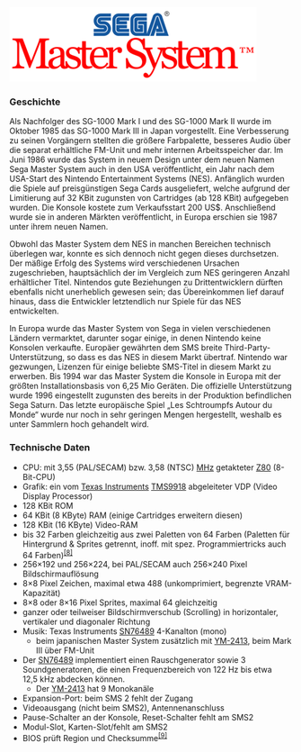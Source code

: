 ![Screenshot](Docs/Sega-master-system-logo.png)


<h3>Geschichte</h3>

Als Nachfolger des SG-1000 Mark I und des SG-1000 Mark II wurde im Oktober 1985 das SG-1000 Mark III in Japan vorgestellt. Eine Verbesserung zu seinen Vorgängern stellten die größere Farbpalette, besseres Audio über die separat erhältliche FM-Unit und mehr internen Arbeitsspeicher dar. Im Juni 1986 wurde das System in neuem Design unter dem neuen Namen Sega Master System auch in den USA veröffentlicht, ein Jahr nach dem USA-Start des Nintendo Entertainment Systems (NES). Anfänglich wurden die Spiele auf preisgünstigen Sega Cards ausgeliefert, welche aufgrund der Limitierung auf 32 KBit zugunsten von Cartridges (ab 128 KBit) aufgegeben wurden. Die Konsole kostete zum Verkaufsstart 200 US$. Anschließend wurde sie in anderen Märkten veröffentlicht, in Europa erschien sie 1987 unter ihrem neuen Namen.

Obwohl das Master System dem NES in manchen Bereichen technisch überlegen war, konnte es sich dennoch nicht gegen dieses durchsetzen. Der mäßige Erfolg des Systems wird verschiedenen Ursachen zugeschrieben, hauptsächlich der im Vergleich zum NES geringeren Anzahl erhältlicher Titel. Nintendos gute Beziehungen zu Drittentwicklern dürften ebenfalls nicht unerheblich gewesen sein; das Übereinkommen lief darauf hinaus, dass die Entwickler letztendlich nur Spiele für das NES entwickelten. 

In Europa wurde das Master System von Sega in vielen verschiedenen Ländern vermarktet, darunter sogar einige, in denen Nintendo keine Konsolen verkaufte. Europäer gewährten dem SMS breite Third-Party-Unterstützung, so dass es das NES in diesem Markt übertraf. Nintendo war gezwungen, Lizenzen für einige beliebte SMS-Titel in diesem Markt zu erwerben. Bis 1994 war das Master System die Konsole in Europa mit der größten Installationsbasis von 6,25 Mio Geräten. Die offizielle Unterstützung wurde 1996 eingestellt zugunsten des bereits in der Produktion befindlichen Sega Saturn. Das letzte europäische Spiel „Les Schtroumpfs Autour du Monde“ wurde nur noch in sehr geringen Mengen hergestellt, weshalb es unter Sammlern hoch gehandelt wird.


<h3>Technische Daten</h3>

<ul><li><font-size=14>CPU: mit 3,55 (PAL/SECAM) bzw. 3,58 (NTSC) <a href="/wiki/Hertz_(Einheit)" title="Hertz (Einheit)">MHz</a> getakteter <a href="/wiki/Zilog_Z80" title="Zilog Z80">Z80</a> (8-Bit-CPU)</li>
<li>Grafik: ein vom <a href="/wiki/Texas_Instruments" title="Texas Instruments">Texas Instruments</a> <a href="/w/index.php?title=TMS9918&amp;action=edit&amp;redlink=1" class="new" title="TMS9918 (Seite nicht vorhanden)">TMS9918</a> abgeleiteter VDP (Video Display Processor)</li>
<li>128 KBit ROM</li>
<li>64 KBit (8 KByte) RAM (einige Cartridges erweitern diesen)</li>
<li>128 KBit (16 KByte) Video-RAM</li>
<li>bis 32 Farben gleichzeitig aus zwei Paletten von 64 Farben (Paletten für Hintergrund &amp; Sprites getrennt, inoff. mit spez. Programmiertricks auch 64 Farben)<sup id="cite_ref-8" class="reference"><a href="#cite_note-8">[8]</a></sup></li>
<li>256×192 und 256×224, bei PAL/SECAM auch 256×240 Pixel Bildschirmauflösung</li>
<li>8×8 Pixel Zeichen, maximal etwa 488 (unkomprimiert, begrenzte VRAM-Kapazität)</li>
<li>8×8 oder 8×16 Pixel Sprites, maximal 64 gleichzeitig</li>
<li>ganzer oder teilweiser Bildschirmverschub (Scrolling) in horizontaler, vertikaler und diagonaler Richtung</li>
<li>Musik: Texas Instruments <a href="/w/index.php?title=SN76489&amp;action=edit&amp;redlink=1" class="new" title="SN76489 (Seite nicht vorhanden)">SN76489</a> 4-Kanalton (mono)
<ul><li>beim japanischen Master System zusätzlich mit <a href="/w/index.php?title=YM-2413&amp;action=edit&amp;redlink=1" class="new" title="YM-2413 (Seite nicht vorhanden)">YM-2413</a>, beim Mark III über FM-Unit</li></ul></li>
<li>Der <a href="/w/index.php?title=SN76489&amp;action=edit&amp;redlink=1" class="new" title="SN76489 (Seite nicht vorhanden)">SN76489</a> implementiert einen Rauschgenerator sowie 3 Soundgeneratoren, die einen Frequenzbereich von 122&nbsp;Hz bis etwa 12,5&nbsp;kHz abdecken können.
<ul><li>Der <a href="/w/index.php?title=YM-2413&amp;action=edit&amp;redlink=1" class="new" title="YM-2413 (Seite nicht vorhanden)">YM-2413</a> hat 9 Monokanäle</li></ul></li>
<li>Expansion-Port: beim SMS 2 fehlt der Zugang</li>
<li>Videoausgang (nicht beim SMS2), Antennenanschluss</li>
<li>Pause-Schalter an der Konsole, Reset-Schalter fehlt am SMS2</li>
<li>Modul-Slot, Karten-Slot/fehlt am SMS2</li>
<li>BIOS prüft Region und Checksumme<sup id="cite_ref-9" class="reference"><a href="#cite_note-9">[9]</a></sup></font></li></ul>
